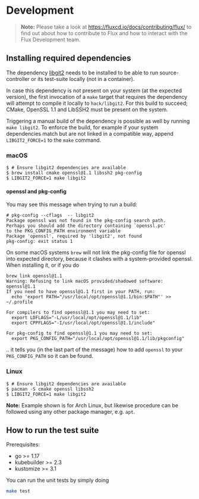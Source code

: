 # Development

> **Note:** Please take a look at <https://fluxcd.io/docs/contributing/flux/>
> to find out about how to contribute to Flux and how to interact with the
> Flux Development team.

## Installing required dependencies

The dependency [libgit2](https://libgit2.org/) needs to be installed to be able
to run source-controller or its test-suite locally (not in a container).

In case this dependency is not present on your system (at the expected
version), the first invocation of a `make` target that requires the
dependency will attempt to compile it locally to `hack/libgit2`. For this build
to succeed; CMake, OpenSSL 1.1 and LibSSH2 must be present on the system.

Triggering a manual build of the dependency is possible as well by running
`make libgit2`. To enforce the build, for example if your system dependencies
match but are not linked in a compatible way, append `LIBGIT2_FORCE=1` to the
`make` command.

### macOS

```console
$ # Ensure libgit2 dependencies are available
$ brew install cmake openssl@1.1 libssh2 pkg-config
$ LIBGIT2_FORCE=1 make libgit2
```

#### openssl and pkg-config

You may see this message when trying to run a build:

```
# pkg-config --cflags  -- libgit2
Package openssl was not found in the pkg-config search path.
Perhaps you should add the directory containing `openssl.pc'
to the PKG_CONFIG_PATH environment variable
Package 'openssl', required by 'libgit2', not found
pkg-config: exit status 1
```

On some macOS systems `brew` will not link the pkg-config file for
openssl into expected directory, because it clashes with a
system-provided openssl. When installing it, or if you do

```console
brew link openssl@1.1
Warning: Refusing to link macOS provided/shadowed software: openssl@1.1
If you need to have openssl@1.1 first in your PATH, run:
  echo 'export PATH="/usr/local/opt/openssl@1.1/bin:$PATH"' >> ~/.profile

For compilers to find openssl@1.1 you may need to set:
  export LDFLAGS="-L/usr/local/opt/openssl@1.1/lib"
  export CPPFLAGS="-I/usr/local/opt/openssl@1.1/include"

For pkg-config to find openssl@1.1 you may need to set:
  export PKG_CONFIG_PATH="/usr/local/opt/openssl@1.1/lib/pkgconfig"
```

.. it tells you (in the last part of the message) how to add `openssl`
to your `PKG_CONFIG_PATH` so it can be found.

### Linux

```console
$ # Ensure libgit2 dependencies are available
$ pacman -S cmake openssl libssh2
$ LIBGIT2_FORCE=1 make libgit2
```

**Note:** Example shown is for Arch Linux, but likewise procedure can be
followed using any other package manager, e.g. `apt`.

## How to run the test suite

Prerequisites:
* go >= 1.17
* kubebuilder >= 2.3
* kustomize >= 3.1

You can run the unit tests by simply doing

```bash
make test
```
